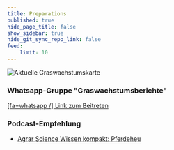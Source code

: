 ```yaml
---
title: Preparations
published: true
hide_page_title: false
show_sidebar: true
hide_git_sync_repo_link: false
feed:
    limit: 10
---
```


![Aktuelle Graswachstumskarte](/uploads/Graswachstumskarte_aktuell.svg)

### Whatsapp-Gruppe "Graswachstumsberichte"
[[fa=whatsapp /] Link zum Beitreten](https://chat.whatsapp.com/HWT0TodVZBuBDVAFVrUUbr)


### Podcast-Empfehlung
* [Agrar Science Wissen kompakt: Pferdeheu](https://raumberg-gumpenstein.at/forschung/infothek/agrar-science-wissen-kompakt/podcast-videos-aktuelles/65-pferdeheu-was-ist-zu-beachten-podcast.html)

<!-- [button label="Required Reading Quiz due June 4th" url="https://canvas.sfu.ca/courses/55288/quizzes/123648" /] -->
